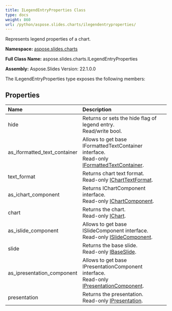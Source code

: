 ```yaml
---
title: ILegendEntryProperties Class
type: docs
weight: 860
url: /python/aspose.slides.charts/ilegendentryproperties/
---
```


Represents legend properties of a chart.

**Namespace:** [aspose.slides.charts](/python/aspose.slides.charts/)

**Full Class Name:** aspose.slides.charts.ILegendEntryProperties

**Assembly:**  Aspose.Slides Version: 22.1.0.0

The ILegendEntryProperties type exposes the following members:
## **Properties**
|**Name**|**Description**|
| :- | :- |
|hide|Returns or sets the hide flag of legend entry.<br/>            Read/write bool.|
|as_iformatted_text_container|Allows to get base IFormattedTextContainer interface.<br/>            Read-only [IFormattedTextContainer](/python/aspose.slides.charts/iformattedtextcontainer/).|
|text_format|Returns chart text format.<br/>            Read-only [IChartTextFormat](/python/aspose.slides.charts/icharttextformat/).|
|as_ichart_component|Returns IChartComponent interface.<br/>            Read-only [IChartComponent](/python/aspose.slides.charts/ichartcomponent/).|
|chart|Returns the chart.<br/>            Read-only [IChart](/python/aspose.slides.charts/ichart/).|
|as_islide_component|Allows to get base ISlideComponent interface.<br/>            Read-only [ISlideComponent](/python/aspose.slides/islidecomponent/).|
|slide|Returns the base slide.<br/>            Read-only [IBaseSlide](/python/aspose.slides/ibaseslide/).|
|as_ipresentation_component|Allows to get base IPresentationComponent interface.<br/>            Read-only [IPresentationComponent](/python/aspose.slides/ipresentationcomponent/).|
|presentation|Returns the presentation. <br/>            Read-only [IPresentation](/python/aspose.slides/ipresentation/).|
